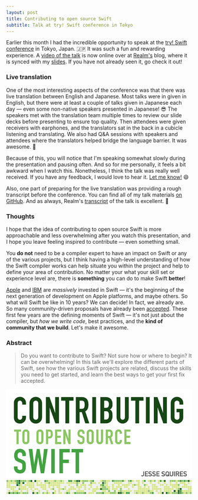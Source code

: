 ```yaml
---
layout: post
title: Contributing to open source Swift
subtitle: Talk at try! Swift conference in Tokyo
---
```


Earlier this month I had the incredible opportunity to speak at the [try! Swift conference](http://www.tryswiftconf.com/en) in Tokyo, Japan. 🇯🇵 It was such a fun and rewarding experience. A [video of the talk](https://realm.io/news/tryswift-jesse-squires-contributing-open-source-swift/) is now online over at [Realm's](https://realm.io) blog, where it is synced with my [slides](https://speakerdeck.com/jessesquires/contributing-to-open-source-swift). If you have not already seen it, go check it out!

<!--excerpt-->

### Live translation

One of the most interesting aspects of the conference was that there was live translation between English and Japanese. Most talks were in given in English, but there were at least a couple of talks given in Japanese each day &mdash; even some non-native speakers presented in Japanese! 😎
The speakers met with the translation team multiple times to review our slide decks before presenting to ensure top quality. Then attendees were given receivers with earphones, and the translators sat in the back in a cubicle listening and translating. We also had Q&A sessions with speakers and attendees where the translators helped bridge the language barrier. It was awesome. 🎉

Because of this, you will notice that I'm speaking somewhat slowly during the presentation and pausing often. And so for me personally, it feels a bit awkward when I watch this. Nonetheless, I think the talk was really well received. If you have any feedback, I would love to hear it. [Let me know!](https://twitter.com/jesse_squires) 😄

Also, one part of preparing for the live translation was providing a rough transcript before the conference. You can find all of my talk materials [on GitHub](https://github.com/jessesquires/talks). And as always, Realm's [transcript](https://realm.io/news/tryswift-jesse-squires-contributing-open-source-swift/) of the talk is excellent. 🙌

### Thoughts

I hope that the idea of contributing to open source Swift is more approachable and less overwhelming after you watch this presentation, and I hope you leave feeling inspired to contribute &mdash; even something small.

You **do not** need to be a compiler expert to have an impact on Swift or any of the various projects, but I think having a high-level understanding of how the Swift compiler works can help situate you within the project and help to define your area of contribution. No matter your what your skill set or experience level are, there is **something** you can do to make Swift **better**!

[Apple](http://www.apple.com/swift/) and [IBM](https://developer.ibm.com/swift/) are *massively* invested in Swift &mdash; it's the beginning of the next generation of development on Apple platforms, and maybe others. So what will Swift be like in 10 years? We can decide! In fact, we already are. So many community-driven proposals have already been [accepted](https://github.com/apple/swift-evolution#accepted-proposals-for-swift-30). These first few years are the defining moments of Swift &mdash; it's not just about the compiler, but *how we write code*, best practices, and the **kind of community that we build**. Let's make it awesome.

### Abstract

>Do you want to contribute to Swift? Not sure how or where to begin? It can be overwhelming! In this talk we'll explore the different parts of Swift, see how the various Swift projects are related, discuss the skills you need to get started, and learn the best ways to get your first fix accepted.

<a href="https://speakerdeck.com/jessesquires/contributing-to-open-source-swift">
<img class="img-thumbnail img-responsive center" src="/img/try-swift-slides.jpeg" title="Contributing to open source Swift" alt="Contributing to open source Swift"/></a>
